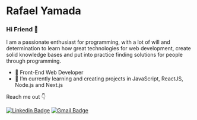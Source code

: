 # Rafael Yamada
### Hi Friend 👋
I am a passionate enthusiast for programming, with a lot of will and determination to learn how great technologies for web development, create solid knowledge bases and put into practice finding solutions for people through programming.

- 🚀 Front-End Web Developer
- 🧠 I’m currently learning and creating projects in JavaScript, ReactJS, Node.js and Next.js

Reach me out  👇

[![Linkedin Badge](https://img.shields.io/badge/-Rafael%20Yamada-6633cc?style=flat-square&logo=Linkedin&logoColor=white&link=https://www.linkedin.com/in/rafaelyamada/)](https://www.linkedin.com/in/rafaelyamada/) [![Gmail Badge](https://img.shields.io/badge/-rafaelmitsuzo123@gmail.com-6633cc?style=flat-square&logo=Gmail&logoColor=white&link=mailto:rafaelmitsuzo123@gmail.com)](mailto:rafaelmitsuzo123@gmail.com)
